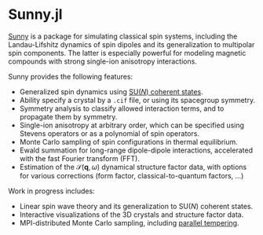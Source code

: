 # Sunny.jl

[Sunny](https://github.com/SunnySuite/Sunny.jl/) is a package for simulating
classical spin systems, including the Landau-Lifshitz dynamics of spin dipoles
and its generalization to multipolar spin components. The latter is especially
powerful for modeling magnetic compounds with strong single-ion anisotropy
interactions.

Sunny provides the following features:

- Generalized spin dynamics using [SU(_N_) coherent states](https://arxiv.org/abs/2209.01265).
- Ability specify a crystal by a `.cif` file, or using its spacegroup symmetry.
- Symmetry analysis to classify allowed interaction terms, and to propagate them by symmetry.
- Single-ion anisotropy at arbitrary order, which can be specified using Stevens operators or as a polynomial of spin operators.
- Monte Carlo sampling of spin configurations in thermal equilibrium.
- Ewald summation for long-range dipole-dipole interactions, accelerated with the fast Fourier transform (FFT).
- Estimation of the $\mathcal{S}(\mathbf{q}, \omega)$ dynamical structure factor data, with options for various corrections (form factor, classical-to-quantum factors, ...)

Work in progress includes:

- Linear spin wave theory and its generalization to SU(_N_) coherent states.
- Interactive visualizations of the 3D crystals and structure factor data.
- MPI-distributed Monte Carlo sampling, including [parallel tempering](https://en.wikipedia.org/wiki/Parallel_tempering).
